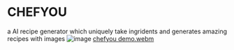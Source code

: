 # CHEFYOU
a AI recipe generator which uniquely  take ingridents and generates amazing recipes with images
![image](https://github.com/user-attachments/assets/6eb52e30-09d7-446f-ac34-c83d368383de)
[chefyou demo.webm](https://github.com/user-attachments/assets/ca0c54a4-c682-475b-922b-7fa0f4ecd4dc)
